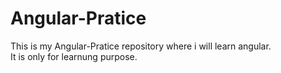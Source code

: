 # Angular-Pratice
This is my Angular-Pratice repository where i will learn angular.
<br>
It is only for learnung purpose.
